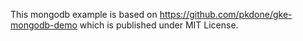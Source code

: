 This mongodb example is based on https://github.com/pkdone/gke-mongodb-demo which is published under MIT License.
